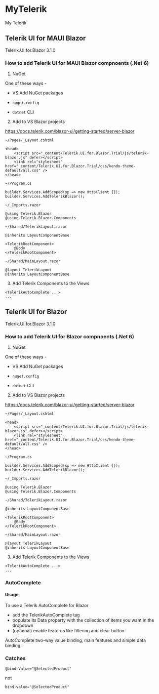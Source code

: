 # MyTelerik

My Telerik

## Telerik UI for MAUI Blazor

Telerik.UI.for.Blazor 3.1.0

### How to add Telerik UI for MAUI Blazor compnoents (.Net 6)

1. NuGet

One of these ways -

- VS Add NuGet packages

- `nuget.config`

- `dotnet` CLI

2. Add to VS Blazor projects

https://docs.telerik.com/blazor-ui/getting-started/server-blazor

`~/Pages/_Layout.cshtml`

```
<head>
    <script src="_content/Telerik.UI.for.Blazor.Trial/js/telerik-blazor.js" defer></script>
    <link rel="stylesheet" href="_content/Telerik.UI.for.Blazor.Trial/css/kendo-theme-default/all.css" />
</head>
```

`~/Program.cs`

```
builder.Services.AddScoped(sp => new HttpClient {});
builder.Services.AddTelerikBlazor();
```

`~/_Imports.razor`

```
@using Telerik.Blazor
@using Telerik.Blazor.Components
```

`~/Shared/TelerikLayout.razor`

```
@inherits LayoutComponentBase

<TelerikRootComponent>
    @Body
</TelerikRootComponent>
```

`~/Shared/MainLayout.razor`

```
@layout TelerikLayout
@inherits LayoutComponentBase
```

3. Add Telerik Components to the Views

```
<TelerikAutoComplete ...>
...
```

## Telerik UI for Blazor

Telerik.UI.for.Blazor 3.1.0

### How to add Telerik UI for Blazor compnoents (.Net 6)

1. NuGet

One of these ways -

- VS Add NuGet packages

- `nuget.config`

- `dotnet` CLI

2. Add to VS Blazor projects

https://docs.telerik.com/blazor-ui/getting-started/server-blazor

`~/Pages/_Layout.cshtml`

```
<head>
    <script src="_content/Telerik.UI.for.Blazor.Trial/js/telerik-blazor.js" defer></script>
    <link rel="stylesheet" href="_content/Telerik.UI.for.Blazor.Trial/css/kendo-theme-default/all.css" />
</head>
```

`~/Program.cs`

```
builder.Services.AddScoped(sp => new HttpClient {});
builder.Services.AddTelerikBlazor();
```

`~/_Imports.razor`

```
@using Telerik.Blazor
@using Telerik.Blazor.Components
```

`~/Shared/TelerikLayout.razor`

```
@inherits LayoutComponentBase

<TelerikRootComponent>
    @Body
</TelerikRootComponent>
```

`~/Shared/MainLayout.razor`

```
@layout TelerikLayout
@inherits LayoutComponentBase
```

3. Add Telerik Components to the Views

```
<TelerikAutoComplete ...>
...
```

### AutoComplete

#### Usage

To use a Telerik AutoComplete for Blazor

- add the TelerikAutoComplete tag
- populate its Data property with the collection of items you want in the dropdown
- (optional) enable features like filtering and clear button

AutoComplete two-way value binding, main features and simple data binding.

### Catches

`@bind-Value="@SelectedProduct"`

not

`bind-value="@SelectedProduct"`
